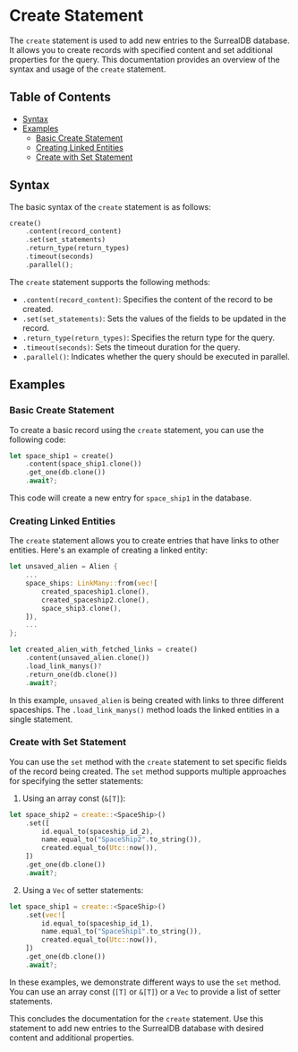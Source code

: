 # Create Statement

The `create` statement is used to add new entries to the SurrealDB database. It allows you to create records with specified content and set additional properties for the query. This documentation provides an overview of the syntax and usage of the `create` statement.

## Table of Contents

- [Syntax](#syntax)
- [Examples](#examples)
  - [Basic Create Statement](#basic-create-statement)
  - [Creating Linked Entities](#creating-linked-entities)
  - [Create with Set Statement](#create-with-set-statement)

## Syntax

The basic syntax of the `create` statement is as follows:

```rust
create()
    .content(record_content)
    .set(set_statements)
    .return_type(return_types)
    .timeout(seconds)
    .parallel();
```

The `create` statement supports the following methods:

- `.content(record_content)`: Specifies the content of the record to be created.
- `.set(set_statements)`: Sets the values of the fields to be updated in the record.
- `.return_type(return_types)`: Specifies the return type for the query.
- `.timeout(seconds)`: Sets the timeout duration for the query.
- `.parallel()`: Indicates whether the query should be executed in parallel.

## Examples

### Basic Create Statement

To create a basic record using the `create` statement, you can use the following code:

```rust
let space_ship1 = create()
    .content(space_ship1.clone())
    .get_one(db.clone())
    .await?;
```

This code will create a new entry for `space_ship1` in the database.

### Creating Linked Entities

The `create` statement allows you to create entries that have links to other entities. Here's an example of creating a linked entity:

```rust
let unsaved_alien = Alien {
    ...
    space_ships: LinkMany::from(vec![
        created_spaceship1.clone(),
        created_spaceship2.clone(),
        space_ship3.clone(),
    ]),
    ...
};

let created_alien_with_fetched_links = create()
    .content(unsaved_alien.clone())
    .load_link_manys()?
    .return_one(db.clone())
    .await?;
```

In this example, `unsaved_alien` is being created with links to three different spaceships.
The `.load_link_manys()` method loads the linked entities in a single statement.

### Create with Set Statement

You can use the `set` method with the `create` statement to set specific fields of the record being created. The `set` method supports multiple approaches for specifying the setter statements:

1. Using an array const (`&[T]`):

```rust
let space_ship2 = create::<SpaceShip>()
    .set([
        id.equal_to(spaceship_id_2),
        name.equal_to("SpaceShip2".to_string()),
        created.equal_to(Utc::now()),
    ])
    .get_one(db.clone())
    .await?;
```

2. Using a `Vec` of setter statements:

```rust
let space_ship1 = create::<SpaceShip>()
    .set(vec![
        id.equal_to(spaceship_id_1),
        name.equal_to("SpaceShip1".to_string()),
        created.equal_to(Utc::now()),
    ])
    .get_one(db.clone())
    .await?;
```

In these examples, we demonstrate different ways to use the `set` method. You can use an
array const (`[T]` or `&[T]`) or a `Vec` to provide a list of setter statements.

This concludes the documentation for the `create` statement. Use this statement to add new entries
to the SurrealDB database with desired content and additional properties.

